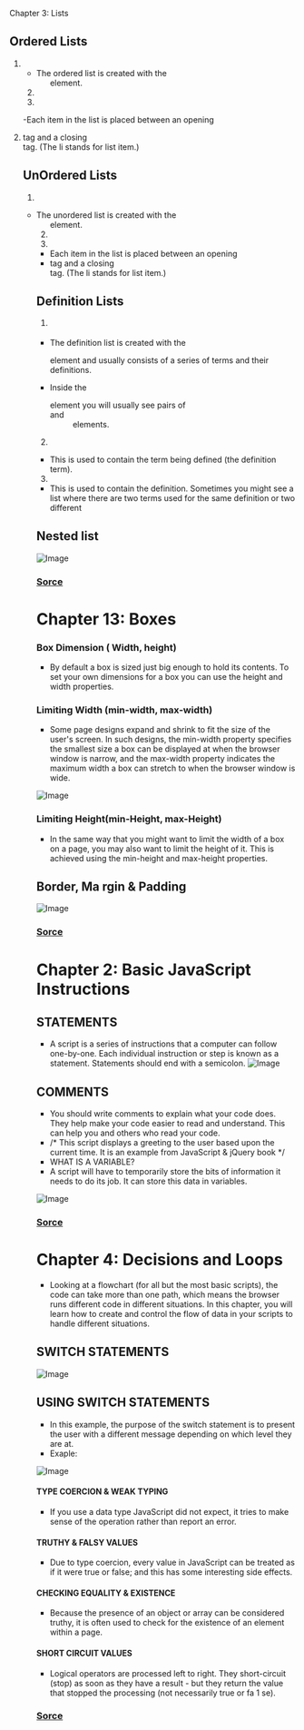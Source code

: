 Chapter 3: Lists
## Ordered Lists 
1. <ol>
- The ordered list is created with the <ol> element.
2. <li>
-Each item in the list is placed between an opening <li> tag and a closing </li> tag. (The li stands for list item.)
## UnOrdered Lists 
1. <ul>
- The unordered list is created with the <ul> element.
2. <li>
- Each item in the list is placed between an opening <li> tag and a closing </li> tag. (The li stands for list item.)
## Definition Lists 
1. <dl>
- The definition list is created with the <dl> element and usually consists of a series of terms and their definitions.
- Inside the <dl> element you will usually see pairs of <dt> and <dd> elements.
2. <dt>
- This is used to contain the term being defined (the definition term).
3. <dd>
- This is used to contain the definition. Sometimes you might see a list where there are two terms used for the same definition or two different
## Nested list 
![Image](/Images201/w1.png)
### [Sorce](https://drive.google.com/file/d/1OuBQfpRFPnLGq8LmJIgrWFRqQTXUegTr/view?usp=sharing) 

# Chapter 13: Boxes
### Box Dimension ( Width, height)
- By default a box is sized just big enough to hold its contents. To set your own dimensions for a box you can use the height and width properties.
### Limiting Width (min-width, max-width)
- Some page designs expand and shrink to fit the size of the user's screen. In such designs, the min-width property specifies the smallest size a box can be displayed at when the browser window is narrow, and the max-width property indicates the maximum width a box can stretch to when the browser window is wide.

![Image](/Images201/w2.png)
### Limiting Height(min-Height, max-Height)
- In the same way that you might want to limit the width of a box on a page, you may also want to limit the height of it. This is achieved using the min-height and max-height properties.

## Border, Ma rgin & Padding
![Image](/Images201/w3.png)

### [Sorce](https://drive.google.com/file/d/1OuBQfpRFPnLGq8LmJIgrWFRqQTXUegTr/view?usp=sharing) 

# Chapter 2: Basic JavaScript Instructions
## STATEMENTS
- A script is a series of instructions that a computer can follow one-by-one. Each individual instruction or step is known as a statement. Statements should end with a semicolon.
![Image](/Images201/w4.png)
## COMMENTS 
+ You should write comments to explain what your code does. They help make your code easier to read and understand. This can help you and others who read your code. 
+ /* This script displays a greeting to the user based upon the current time.
It is an example from JavaScript & jQuery book */
* WHAT IS A VARIABLE? 
- A script will have to temporarily store the bits of information it needs to do its job. It can store this data in variables.

![Image](/Images201/w5.png)
###  [Sorce](https://drive.google.com/file/d/1KFKjXZMEVY5OIxIUcUlCzCxCvZvr529K/view?usp=sharing) 

# Chapter 4: Decisions and Loops
- Looking at a flowchart (for all but the most basic scripts), the code can take more than one path, which means the browser runs different code in different situations. In this chapter, you will learn how to create and control the flow of data in your scripts to handle different situations.
## SWITCH STATEMENTS
![Image](/Images201/w6.png)
## USING SWITCH STATEMENTS
- In this example, the purpose of the switch statement is to present the user with a different message depending on which level they are at. 
+ Exaple: 

![Image](/Images201/w7.png)
#### TYPE COERCION & WEAK TYPING 
* If you use a data type JavaScript did not expect, it tries to make sense of the operation rather than report an error.
#### TRUTHY & FALSY VALUES
+ Due to type coercion, every value in JavaScript can be treated as if it were true or false; and this has some interesting side effects.
#### CHECKING EQUALITY & EXISTENCE
- Because the presence of an object or array can be considered truthy, it is often used to check for the existence of an element within a page.
#### SHORT CIRCUIT VALUES
+ Logical operators are processed left to right. They short-circuit (stop) as soon as they have a result - but they return the value that stopped the processing (not necessarily true or fa 1 se).
###  [Sorce](https://drive.google.com/file/d/1KFKjXZMEVY5OIxIUcUlCzCxCvZvr529K/view?usp=sharing) 

